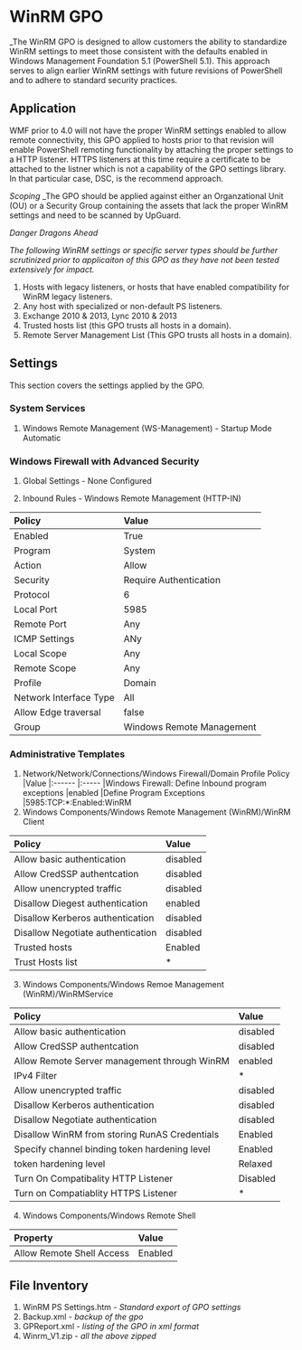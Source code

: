 # WinRM GPO 
_The WinRM GPO is designed to allow customers the ability to standardize WinRM settings to meet those consistent with the defaults enabled in Windows Management Foundation 5.1 (PowerShell 5.1).  This approach serves to align earlier WinRM settings with future revisions of PowerShell and to adhere to standard security practices. 

## Application
WMF prior to 4.0 will not have the proper WinRM settings enabled to allow remote connectivity, this GPO applied to hosts prior to that revision will enable PowerShell remoting functionality by attaching the proper settings to a HTTP listener. HTTPS listeners at this time require a certificate to be attached to the listner which is not a capability of the GPO settings library.  In that particular case, DSC, is the recommend approach.    

*Scoping*
_The GPO should be applied against either an Organzational Unit (OU) or a Security Group containing the assets that lack the proper WinRM settings and need to be scanned by UpGuard.

*Danger Dragons Ahead*

_The following WinRM settings or specific server types should be further scrutinized prior to applicaiton of this GPO as they have not been tested extensively for impact._
1. Hosts with legacy listeners, or hosts that have enabled compatibility for WinRM legacy listeners.
2. Any host with specialized or non-default PS listeners.
3. Exchange 2010 & 2013, Lync 2010 & 2013
4. Trusted hosts list (this GPO trusts all hosts in a domain).
5. Remote Server Management List (This GPO trusts all hosts in a domain).

## Settings
This section covers the settings applied by the GPO. 


### System Services
1. Windows Remote Management (WS-Management) - Startup Mode Automatic

### Windows Firewall with Advanced Security

1. Global Settings - None Configured

2. Inbound Rules - Windows Remote Management (HTTP-IN)

|Policy                               |Value 
|:------                             |:----- 
|Enabled | True
|Program | System
|Action | Allow
|Security | Require Authentication
|Protocol | 6
|Local Port | 5985
|Remote Port | Any
|ICMP Settings | ANy
|Local Scope | Any
|Remote Scope | Any
|Profile | Domain
|Network Interface Type | All
|Allow Edge traversal | false
|Group | Windows Remote Management

### Administrative Templates
1. Network/Network/Connections/Windows Firewall/Domain Profile
Policy                              |Value 
|:------                            |:----- 
|Windows Firewall: Define Inbound program exceptions  |enabled
|Define Program Exceptions |5985:TCP:*:Enabled:WinRM
2. Windows Components/Windows Remote Management (WinRM)/WinRM Client

|Policy                              |Value 
|:------                             |:----- 
|Allow basic authentication          |disabled
|Allow CredSSP authentcation         |disabled
|Allow unencrypted traffic           |disabled
|Disallow Diegest authentication     |enabled
|Disallow Kerberos authentication    |disabled
|Disallow Negotiate authentication   |disabled
|Trusted hosts                       |Enabled 
|Trust Hosts list                    |*

3. Windows Components/Windows Remoe Management (WinRM)/WinRMService

|Policy                              |Value 
|:------                             |:----- 
|Allow basic authentication          |disabled
|Allow CredSSP authentcation         |disabled
|Allow Remote Server management through WinRM | enabled
|IPv4 Filter                         | * 
|Allow unencrypted traffic           |disabled
|Disallow Kerberos authentication    |disabled
|Disallow Negotiate authentication   |disabled
|Disallow WinRM from storing RunAS Credentials | Enabled
|Specify channel binding token hardening level | Enabled
|token hardening level               |Relaxed
|Turn On Compatibality HTTP Listener                      |Disabled 
|Turn on Compatiablity HTTPS Listener                  |*

4. Windows Components/Windows Remote Shell

|Property                            |Value 
|:------                             |:----- 
|Allow Remote Shell Access           | Enabled

## File Inventory

1. WinRM PS Settings.htm - _Standard export of GPO settings_
2. Backup.xml - _backup of the gpo_
3. GPReport.xml - _listing of the GPO in xml format_
4. Winrm_V1.zip - _all the above zipped_

